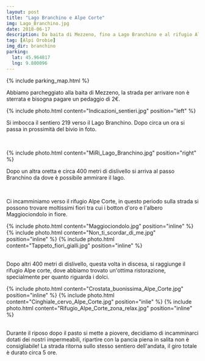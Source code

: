 ```yaml
---
layout: post
title: "Lago Branchino e Alpe Corte"
img: Lago_Branchino.jpg
date: 2018-06-17
description: Da baita di Mezzeno, fino a Lago Branchino e al rifugio Alpe Corte
tag: [Alpi Orobie]
img_dir: branchino
parking:
  lat: 45.964817
  lng: 9.800096
---
```


{% include parking_map.html %}

Abbiamo parcheggiato alla baita di Mezzeno, la strada per arrivare non è sterrata e bisogna pagare un pedaggio di 2€.

{% include photo.html content="Indicazioni_sentieri.jpg" position="left" %}

Si imbocca il sentiero 219 verso il Lago Branchino. Dopo circa un ora si passa in prossimità del bivio in foto.

<div style="clear:left;"></div><br>

{% include photo.html content="MiRi_Lago_Branchino.jpg" position="right" %}

Dopo un altra oretta e circa 400 metri di dislivello si arriva al passo Branchino da dove è possibile ammirare il lago.

<div style="clear:right;"></div><br>

Ci incamminiamo verso il rifugio Alpe Corte, in questo periodo sulla strada si possono trovare moltissimi fiori tra cui i botton d'oro e l'albero Maggiociondolo in fiore.

<div>
{% include photo.html content="Maggiociondolo.jpg" position="inline" %}
{% include photo.html content="Non_ti_scordar_di_me.jpg" position="inline" %}
{% include photo.html content="Tappeto_fiori_gialli.jpg" position="inline" %}
</div>
<br>

Dopo altri 400 metri di dislivello, questa volta in discesa, si raggiunge il rifugio Alpe corte, dove abbiamo trovato un'ottima ristorazione, specialmente per quanto riguarda i dolci.

<div>
{% include photo.html content="Crostata_buonissima_Alpe_Corte.jpg" position="inline" %}
{% include photo.html content="Cinghiale_cervo_Alpe_Corte.jpg" position="inlie" %}
{% include photo.html content="Rifugio_Alpe_Corte_zona_relax.jpg" position="inline" %}
</div>
<br>

Durante il riposo dopo il pasto si mette a piovere, decidiamo di incamminarci dotati dei nostri impermeabili, ripartire con la pancia piena in salita non è consigliabile!
La strada ritorna sullo stesso sentiero dell'andata, il giro totale è durato circa 5 ore.
